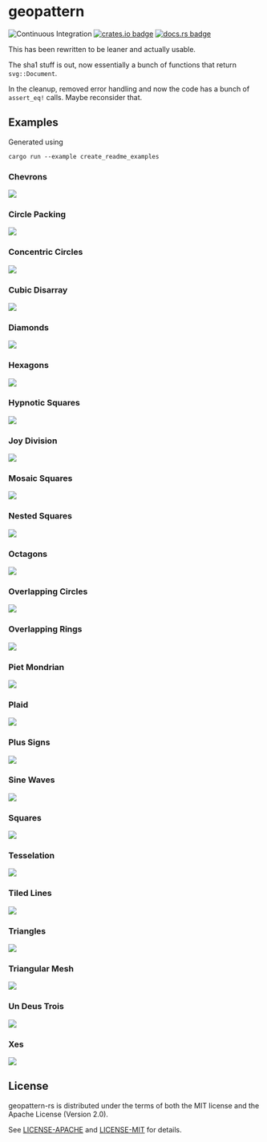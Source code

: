 # geopattern

![Continuous Integration](https://github.com/suyash/geopattern-rs/workflows/Continuous%20Integration/badge.svg) [![crates.io badge](https://img.shields.io/crates/v/geopattern.svg)](https://crates.io/crates/geopattern) [![docs.rs badge](https://docs.rs/geopattern/badge.svg)](https://docs.rs/geopattern)

This has been rewritten to be leaner and actually usable.

The sha1 stuff is out, now essentially a bunch of functions that return `svg::Document`.

In the cleanup, removed error handling and now the code has a bunch of `assert_eq!` calls. Maybe reconsider that.

## Examples

Generated using

```
cargo run --example create_readme_examples
```

### Chevrons

<img src="examples/readme/chevrons.svg">

### Circle Packing

<img src="examples/readme/circle_packing.svg">

### Concentric Circles

<img src="examples/readme/concentric_circles.svg">

### Cubic Disarray

<img src="examples/readme/cubic_disarray.svg">

### Diamonds

<img src="examples/readme/diamonds.svg">

### Hexagons

<img src="examples/readme/hexagons.svg">

### Hypnotic Squares

<img src="examples/readme/hypnotic_squares.svg">

### Joy Division

<img src="examples/readme/joy_division.svg">

### Mosaic Squares

<img src="examples/readme/mosaic_squares.svg">

### Nested Squares

<img src="examples/readme/nested_squares.svg">

### Octagons

<img src="examples/readme/octagons.svg">

### Overlapping Circles

<img src="examples/readme/overlapping_circles.svg">

### Overlapping Rings

<img src="examples/readme/overlapping_rings.svg">

### Piet Mondrian

<img src="examples/readme/piet_mondrian.svg">

### Plaid

<img src="examples/readme/plaid.svg">

### Plus Signs

<img src="examples/readme/plus_signs.svg">

### Sine Waves

<img src="examples/readme/sine_waves.svg">

### Squares

<img src="examples/readme/squares.svg">

### Tesselation

<img src="examples/readme/tesselation.svg">

### Tiled Lines

<img src="examples/readme/tiled_lines.svg">

### Triangles

<img src="examples/readme/triangles.svg">

### Triangular Mesh

<img src="examples/readme/triangular_mesh.svg">

### Un Deus Trois

<img src="examples/readme/un_deus_trois.svg">

### Xes

<img src="examples/readme/xes.svg">

## License

geopattern-rs is distributed under the terms of both the MIT license and the
Apache License (Version 2.0).

See [LICENSE-APACHE](LICENSE-APACHE) and [LICENSE-MIT](LICENSE-MIT) for details.
